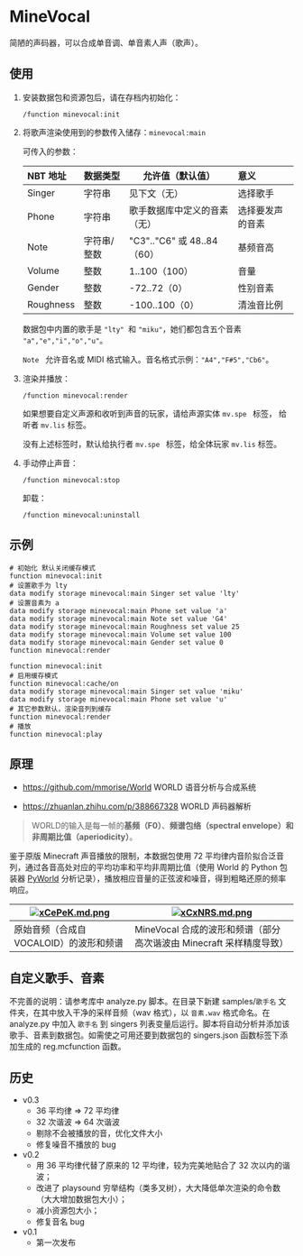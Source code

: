 # MineVocal
简陋的声码器，可以合成单音调、单音素人声（歌声）。

## 使用

1. 安装数据包和资源包后，请在存档内初始化：
   
   `/function minevocal:init`

2. 将歌声渲染使用到的参数传入储存：`minevocal:main`

   可传入的参数：
   
   | NBT 地址  | 数据类型    | 允许值（默认值）             | 意义             |
   | :-------- | ----------- | ---------------------------- | :--------------- |
   | Singer    | 字符串      | 见下文（无）                 | 选择歌手         |
   | Phone     | 字符串      | 歌手数据库中定义的音素（无） | 选择要发声的音素 |
   | Note      | 字符串/整数 | "C3".."C6" 或 48..84（60）   | 基频音高         |
   | Volume    | 整数        | 1..100（100）                | 音量             |
   | Gender    | 整数        | -72..72（0）                 | 性别音素         |
   | Roughness | 整数        | -100..100（0）               | 清浊音比例       |
   
   数据包中内置的歌手是 `"lty" `和 `"miku"`，她们都包含五个音素 `"a","e","i","o","u"`。
   
   `Note ` 允许音名或 MIDI 格式输入。音名格式示例：`"A4","F#5","Cb6"`。
   
3. 渲染并播放：

   `/function minevocal:render`

   如果想要自定义声源和收听到声音的玩家，请给声源实体 `mv.spe ` 标签， 给听者 `mv.lis` 标签。

   没有上述标签时，默认给执行者 `mv.spe ` 标签，给全体玩家 `mv.lis` 标签。

4. 手动停止声音：

   `/function minevocal:stop`

   卸载：

   `/function minevocal:uninstall`

## 示例

```
# 初始化 默认关闭缓存模式
function minevocal:init
# 设置歌手为 lty
data modify storage minevocal:main Singer set value 'lty'
# 设置音素为 a
data modify storage minevocal:main Phone set value 'a'
data modify storage minevocal:main Note set value 'G4'
data modify storage minevocal:main Roughness set value 25
data modify storage minevocal:main Volume set value 100
data modify storage minevocal:main Gender set value 0
function minevocal:render
```

```
function minevocal:init
# 启用缓存模式
function minevocal:cache/on
data modify storage minevocal:main Singer set value 'miku'
data modify storage minevocal:main Phone set value 'u'
# 其它参数默认，渲染音列到缓存
function minevocal:render
# 播放
function minevocal:play
```

## 原理

- https://github.com/mmorise/World WORLD 语音分析与合成系统

- https://zhuanlan.zhihu.com/p/388667328 WORLD 声码器解析

> WORLD的输入是每一帧的**基频（F0）**、**频谱包络（spectral envelope）**和**非周期比值（aperiodicity）**。

鉴于原版 Minecraft 声音播放的限制，本数据包使用 72 平均律内音阶拟合泛音列，通过各音高处对应的平均功率和平均非周期比值（使用 World 的 Python 包装器 [PyWorld](https://github.com/JeremyCCHsu/Python-Wrapper-for-World-Vocoder) 分析记录），播放相应音量的正弦波和噪音，得到粗略还原的频率响应。

| [![xCePeK.md.png](https://s1.ax1x.com/2022/09/20/xCePeK.md.png)](https://imgse.com/i/xCePeK) | [![xCxNRS.md.png](https://s1.ax1x.com/2022/09/20/xCxNRS.md.png)](https://imgse.com/i/xCxNRS) |
| ------------------------------------------------------------ | ------------------------------------------------------------ |
| 原始音频（合成自 VOCALOID）的波形和频谱                      | MineVocal 合成的波形和频谱（部分高次谐波由 Minecraft 采样精度导致） |

## 自定义歌手、音素

不完善的说明：请参考库中 analyze.py 脚本。在目录下新建 samples/`歌手名` 文件夹，在其中放入干净的采样音频（wav 格式），以 `音素.wav` 格式命名。在 analyze.py 中加入 `歌手名` 到 singers 列表变量后运行。脚本将自动分析并添加该歌手、音素到数据包。如需使之可用还要到数据包的 singers.json 函数标签下添加生成的 reg.mcfunction 函数。

## 历史

- v0.3
  - 36 平均律 => 72 平均律
  - 32 次谐波 => 64 次谐波
  - 剔除不会被播放的音，优化文件大小
  - 修复噪音不播放的 bug
- v0.2
  - 用 36 平均律代替了原来的 12 平均律，较为完美地贴合了 32 次以内的谐波；
  - 改进了 playsound 穷举结构（类多叉树），大大降低单次渲染的命令数（大大增加数据包大小）；
  - 减小资源包大小；
  - 修复音名 bug
- v0.1
  - 第一次发布
